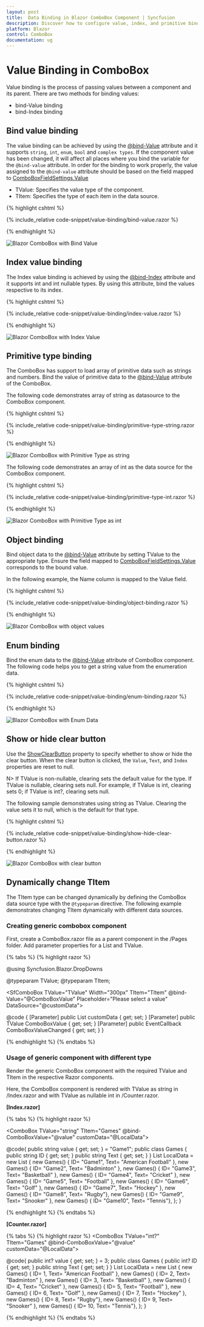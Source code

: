 ```yaml
---
layout: post
title:  Data Binding in Blazor ComboBox Component | Syncfusion
description: Discover how to configure value, index, and primitive bindings in the Syncfusion Blazor ComboBox component.
platform: Blazor
control: ComboBox
documentation: ug
---
```


# Value Binding in ComboBox

Value binding is the process of passing values between a component and its parent. There are two methods for binding values:
- bind-Value binding
- bind-Index binding

## Bind value binding

The value binding can be achieved by using the [@bind-Value](https://help.syncfusion.com/cr/blazor/Syncfusion.Blazor.DropDowns.SfDropDownList-2.html#Syncfusion_Blazor_DropDowns_SfDropDownList_2_Value) attribute and it supports `string`, `int`, `enum`, `bool` and `complex types`. If the component value has been changed, it will affect all places where you bind the variable for the `@bind-value` attribute. In order for the binding to work properly, the value assigned to the `@bind-value` attribute should be based on the field mapped to [ComboBoxFieldSettings.Value](https://help.syncfusion.com/cr/blazor/Syncfusion.Blazor.DropDowns.ComboBoxFieldSettings.html#Syncfusion_Blazor_DropDowns_ComboBoxFieldSettings_Value)

- TValue: Specifies the value type of the component.
- TItem: Specifies the type of each item in the data source.

{% highlight cshtml %}

{% include_relative code-snippet/value-binding/bind-value.razor %}

{% endhighlight %}

![Blazor ComboBox with Bind Value](./images/value-binding/blazor-combobox-bind-value.png)

## Index value binding

The Index value binding is achieved by using the [@bind-Index](https://help.syncfusion.com/cr/blazor/Syncfusion.Blazor.DropDowns.SfDropDownList-2.html#Syncfusion_Blazor_DropDowns_SfDropDownList_2_Index) attribute and it supports int and int nullable types. By using this attribute, bind the values respective to its index.

{% highlight cshtml %}

{% include_relative code-snippet/value-binding/index-value.razor %}

{% endhighlight %}

![Blazor ComboBox with Index Value](./images/value-binding/blazor_combobox_index-value.png)

## Primitive type binding

The ComboBox has support to load array of primitive data such as strings and numbers. Bind the value of primitive data to the [@bind-Value](https://help.syncfusion.com/cr/blazor/Syncfusion.Blazor.DropDowns.SfDropDownList-2.html#Syncfusion_Blazor_DropDowns_SfDropDownList_2_Value) attribute of the ComboBox.

The following code demonstrates array of string as datasource to the ComboBox component.

{% highlight cshtml %}

{% include_relative code-snippet/value-binding/primitive-type-string.razor %}

{% endhighlight %}

![Blazor ComboBox with Primitive Type as string](./images/value-binding/blazor_combobox_primitive-type-string.png)

The following code demonstrates an array of int as the data source for the ComboBox component.

{% highlight cshtml %}

{% include_relative code-snippet/value-binding/primitive-type-int.razor %}

{% endhighlight %}

![Blazor ComboBox with Primitive Type as int](./images/value-binding/blazor_combobox_primitive-type-int.png)

## Object binding

Bind object data to the [@bind-Value](https://help.syncfusion.com/cr/blazor/Syncfusion.Blazor.DropDowns.SfComboBox-2.html#Syncfusion_Blazor_DropDowns_SfComboBox_2_Value) attribute by setting TValue to the appropriate type. Ensure the field mapped to [ComboBoxFieldSettings.Value](https://help.syncfusion.com/cr/blazor/Syncfusion.Blazor.DropDowns.ComboBoxFieldSettings.html#Syncfusion_Blazor_DropDowns_ComboBoxFieldSettings_Value) corresponds to the bound value.

In the following example, the Name column is mapped to the Value field.

{% highlight cshtml %}

{% include_relative code-snippet/value-binding/object-binding.razor %}

{% endhighlight %}

![Blazor ComboBox with object values](./images/value-binding/blazor_combobox_object-binding.png)

## Enum binding

Bind the enum data to the [@bind-Value](https://help.syncfusion.com/cr/blazor/Syncfusion.Blazor.DropDowns.SfDropDownList-2.html#Syncfusion_Blazor_DropDowns_SfDropDownList_2_Value) attribute of ComboBox component. The following code helps you to get a string value from the enumeration data.

{% highlight cshtml %}

{% include_relative code-snippet/value-binding/enum-binding.razor %}

{% endhighlight %}

![Blazor ComboBox with Enum Data](./images/value-binding/blazor_combobox_enum-binding.png)

## Show or hide clear button

Use the [ShowClearButton](https://help.syncfusion.com/cr/blazor/Syncfusion.Blazor.DropDowns.SfDropDownList-2.html#Syncfusion_Blazor_DropDowns_SfDropDownList_2_ShowClearButton) property to specify whether to show or hide the clear button. When the clear button is clicked, the `Value`, `Text`, and `Index` properties are reset to null.

N> If TValue is non-nullable, clearing sets the default value for the type. If TValue is nullable, clearing sets null. For example, if TValue is int, clearing sets 0; if TValue is int?, clearing sets null.

The following sample demonstrates using string as TValue. Clearing the value sets it to null, which is the default for that type.

{% highlight cshtml %}

{% include_relative code-snippet/value-binding/show-hide-clear-button.razor %}

{% endhighlight %}

![Blazor ComboBox with clear button](./images/value-binding/blazor_combobox_show-hide-clear-button.png)

## Dynamically change TItem

The TItem type can be changed dynamically by defining the ComboBox data source type with the `@typeparam` directive. The following example demonstrates changing TItem dynamically with different data sources.

### Creating generic combobox component

First, create a ComboBox.razor file as a parent component in the /Pages folder. Add parameter properties for a List<TItem> and TValue.

{% tabs %}
{% highlight razor %}

@using Syncfusion.Blazor.DropDowns

@typeparam TValue;
@typeparam TItem;

<SfComboBox TValue="TValue" Width="300px" TItem="TItem" @bind-Value="@ComboBoxValue" Placeholder="Please select a value" DataSource="@customData">
    <ComboBoxFieldSettings Text="Text" Value="ID"></ComboBoxFieldSettings>
</SfComboBox>

@code {
    [Parameter]
    public List<TItem> customData { get; set; }
    [Parameter]
    public TValue ComboBoxValue { get; set; }
    [Parameter]
    public EventCallback<TValue> ComboBoxValueChanged { get; set; }
}

{% endhighlight %}
{% endtabs %}

### Usage of generic component with different type

Render the generic ComboBox component with the required TValue and TItem in the respective Razor components.

Here, the ComboBox component is rendered with TValue as string in /Index.razor and with TValue as nullable int in /Counter.razor.

**[Index.razor]**

{% tabs %}
{% highlight razor %}

<ComboBox TValue="string" TItem="Games" @bind-ComboBoxValue="@value" customData="@LocalData">
</ComboBox>

@code{
    public string value { get; set; } = "Game1";
    public class Games
    {
        public string ID { get; set; }
        public string Text { get; set; }
    }
    List<Games> LocalData = new List<Games> {
        new Games() { ID= "Game1", Text= "American Football" },
        new Games() { ID= "Game2", Text= "Badminton" },
        new Games() { ID= "Game3", Text= "Basketball" },
        new Games() { ID= "Game4", Text= "Cricket" },
        new Games() { ID= "Game5", Text= "Football" },
        new Games() { ID= "Game6", Text= "Golf" },
        new Games() { ID= "Game7", Text= "Hockey" },
        new Games() { ID= "Game8", Text= "Rugby"},
        new Games() { ID= "Game9", Text= "Snooker" },
        new Games() { ID= "Game10", Text= "Tennis"},
    };
}

{% endhighlight %}
{% endtabs %}

**[Counter.razor]**

{% tabs %}
{% highlight razor %}
<ComboBox TValue="int?" TItem="Games" @bind-ComboBoxValue="@value" customData="@LocalData">
</ComboBox>

@code{
    public int? value { get; set; } = 3;
    public class Games
    {
        public int? ID { get; set; }
        public string Text { get; set; }
    }
    List<Games> LocalData = new List<Games> {
        new Games() { ID= 1, Text= "American Football" },
        new Games() { ID= 2, Text= "Badminton" },
        new Games() { ID= 3, Text= "Basketball" },
        new Games() { ID= 4, Text= "Cricket" },
        new Games() { ID= 5, Text= "Football" },
        new Games() { ID= 6, Text= "Golf" },
        new Games() { ID= 7, Text= "Hockey" },
        new Games() { ID= 8, Text= "Rugby"},
        new Games() { ID= 9, Text= "Snooker" },
        new Games() { ID= 10, Text= "Tennis"},
    };
}

{% endhighlight %}
{% endtabs %}